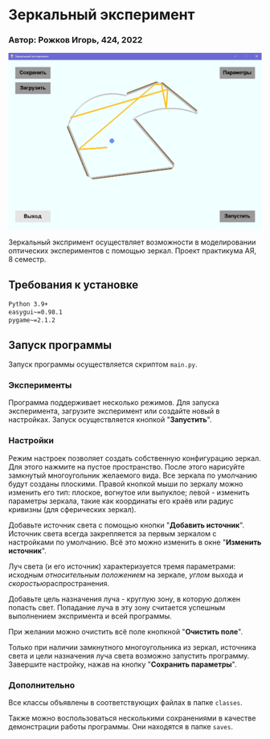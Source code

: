# Зеркальный эксперимент

### Автор: Рожков Игорь, 424, 2022

![Зеркальный эксперимент, пример работы](./screenshot.png)

Зеркальный экспримент осуществляет возможности в моделировании оптических экспериментов с помощью зеркал. 
Проект практикума АЯ, 8 семестр.

## Требования к установке

```
Python 3.9+
easygui~=0.98.1
pygame~=2.1.2
```
## Запуск программы

Запуск программы осуществляется скриптом ```main.py```. 

### Эксперименты

Программа поддерживает несколько режимов. Для запуска эксперимента, загрузите эксперимент или создайте новый в настройках. Запуск осуществляется кнопкой "**Запустить**". 

### Настройки

Режим настроек позволяет создать собственную конфигурацию зеркал. Для этого нажмите на пустое пространство. После этого нарисуйте замкнутый многоугольник желаемого вида. Все зеркала по умолчанию будут созданы плоскими. Правой кнопкой мыши по зеркалу можно изменить его тип: плоское, вогнутое или выпуклое; левой - изменить параметры зеркала, такие как координаты его краёв или радиус кривизны (для сферических зеркал).

Добавьте источник света с помощью кнопки "**Добавить источник**". Источник света всегда закрепляется за первым зеркалом с настройками по умолчанию. Всё это можно изменить в окне "**Изменить источник**". 

Луч света (и его источник) характеризуется тремя параметрами: исходным *относительным положением* на зеркале, *углом* выхода и *скоростью*распространения. 

Добавьте цель назначения луча - круглую зону, в которую должен попасть свет. Попадание луча в эту зону считается успешным выполнением экспримента и всей программы. 

При желании можно очистить всё поле кнопкной "**Очистить поле**".

Только при наличии замкнутного многоугольника из зеркал, источника света и цели назначения луча света возможно запустить программу. Завершите настройку, нажав на кнопку "**Сохранить параметры**".

### Дополнительно

Все классы объявлены в соответствующих файлах в папке ```classes```.

Также можно воспользоваться несколькими сохранениями в качестве демонстрации работы программы. Они находятся в папке ```saves```.